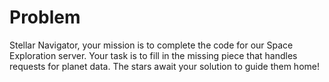 # Problem
Stellar Navigator, your mission is to complete the code for our Space 
Exploration server. Your task is to fill in the missing piece that handles 
requests for planet data. The stars await your solution to guide them home!
